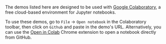 The demos listed here are designed to be used with [Google Colaboratory](https://colab.research.google.com/notebooks/welcome.ipynb), a free cloud-based environment for Jupyter notebooks.

To use these demos, go to `File` -> `Open notebook` in the Colaboratory toolbar, then click on `Github` and paste in the demo's URL. Alternatively, you can use the [Open in Colab](https://chrome.google.com/webstore/detail/open-in-colab/iogfkhleblhcpcekbiedikdehleodpjo?hl=en) Chrome extension to open a notebook directly from GitHub.
